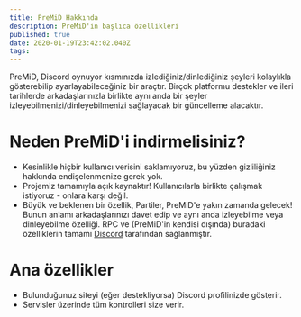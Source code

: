 ```yaml
---
title: PreMiD Hakkında
description: PreMiD'in başlıca özellikleri
published: true
date: 2020-01-19T23:42:02.040Z
tags:
---
```


PreMiD, Discord oynuyor kısmınızda izlediğiniz/dinlediğiniz şeyleri kolaylıkla gösterebilip ayarlayabileceğiniz bir araçtır. Birçok platformu destekler ve ileri tarihlerde arkadaşlarınızla birlikte aynı anda bir şeyler izleyebilmenizi/dinleyebilmenizi sağlayacak bir güncelleme alacaktır.

# Neden PreMiD'i indirmelisiniz?
- Kesinlikle hiçbir kullanıcı verisini saklamıyoruz, bu yüzden gizliliğiniz hakkında endişelenmenize gerek yok.
- Projemiz tamamıyla açık kaynaktır! Kullanıcılarla birlikte çalışmak istiyoruz - onlara karşı değil.
- Büyük ve beklenen bir özellik, Partiler, PreMiD'e yakın zamanda gelecek! Bunun anlamı arkadaşlarınızı davet edip ve aynı anda izleyebilme veya dinleyebilme özelliği. RPC ve (PreMiD'in kendisi dışında) buradaki özelliklerin tamamı [Discord](https://discordapp.com/) tarafından sağlanmıştır.

# Ana özellikler
- Bulunduğunuz siteyi (eğer destekliyorsa) Discord profilinizde gösterir.
- Servisler üzerinde tüm kontrolleri size verir.